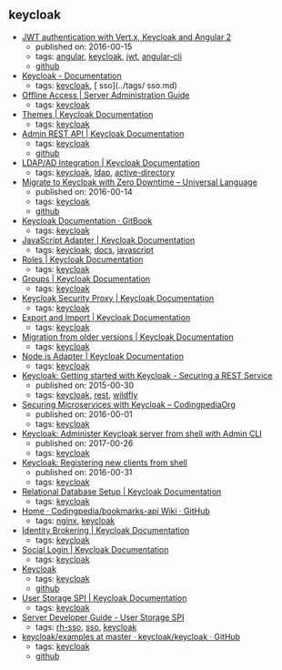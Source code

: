 keycloak 
---
* [JWT authentication with Vert.x, Keycloak and Angular 2](http://paulbakker.io/java/jwt-keycloak-angular2/)
    * published on: 2016-00-15
    * tags: [angular](../tags/angular.md), [keycloak](../tags/keycloak.md), [jwt](../tags/jwt.md), [angular-cli](../tags/angular-cli.md)
    * [github](https://github.com/paulbakker/vertx-angular2-keycloak-demo)
* [Keycloak - Documentation](http://www.keycloak.org/documentation.html)
    * tags: [keycloak](../tags/keycloak.md), [ sso](../tags/ sso.md)
* [Offline Access | Server Administration Guide](https://keycloak.gitbooks.io/server-adminstration-guide/content/topics/sessions/offline.html)
    * tags: [keycloak](../tags/keycloak.md)
* [Themes | Keycloak Documentation](https://keycloak.gitbooks.io/documentation/server_development/topics/themes.html)
    * tags: [keycloak](../tags/keycloak.md)
* [Admin REST API | Keycloak Documentation](https://keycloak.gitbooks.io/documentation/server_development/topics/admin-rest-api.html)
    * tags: [keycloak](../tags/keycloak.md)
    * [github](https://github.com/keycloak/keycloak)
* [LDAP/AD Integration | Keycloak Documentation](https://keycloak.gitbooks.io/documentation/server_admin/topics/user-federation/ldap.html)
    * tags: [keycloak](../tags/keycloak.md), [ldap](../tags/ldap.md), [active-directory](../tags/active-directory.md)
* [Migrate to Keycloak with Zero Downtime – Universal Language](https://tech.smartling.com/migrate-to-keycloak-with-zero-downtime-8dcab9e7cb2c)
    * published on: 2016-00-14
    * tags: [keycloak](../tags/keycloak.md)
    * [github](https://github.com/Smartling/keycloak-user-migration-provider)
* [Keycloak Documentation · GitBook](https://www.gitbook.com/book/keycloak/documentation/details)
    * tags: [keycloak](../tags/keycloak.md)
* [JavaScript Adapter | Keycloak Documentation](http://www.keycloak.org/docs/latest/securing_apps/topics/oidc/javascript-adapter.html)
    * tags: [keycloak](../tags/keycloak.md), [docs](../tags/docs.md), [javascript](../tags/javascript.md)
* [Roles | Keycloak Documentation](https://keycloak.gitbooks.io/documentation/server_admin/topics/roles.html)
    * tags: [keycloak](../tags/keycloak.md)
* [Groups | Keycloak Documentation](https://keycloak.gitbooks.io/documentation/server_admin/topics/groups.html)
    * tags: [keycloak](../tags/keycloak.md)
* [Keycloak Security Proxy | Keycloak Documentation](https://keycloak.gitbooks.io/documentation/server_installation/topics/proxy.html)
    * tags: [keycloak](../tags/keycloak.md)
* [Export and Import | Keycloak Documentation](https://keycloak.gitbooks.io/documentation/server_admin/topics/export-import.html)
    * tags: [keycloak](../tags/keycloak.md)
* [Migration from older versions | Keycloak Documentation](https://keycloak.gitbooks.io/documentation/server_admin/topics/MigrationFromOlderVersions.html)
    * tags: [keycloak](../tags/keycloak.md)
* [Node.js Adapter | Keycloak Documentation](https://keycloak.gitbooks.io/documentation/securing_apps/topics/oidc/nodejs-adapter.html)
    * tags: [keycloak](../tags/keycloak.md)
* [Keycloak: Getting started with Keycloak - Securing a REST Service](http://blog.keycloak.org/2015/10/getting-started-with-keycloak-securing.html)
    * published on: 2015-00-30
    * tags: [keycloak](../tags/keycloak.md), [rest](../tags/rest.md), [wildfly](../tags/wildfly.md)
* [Securing Microservices with Keycloak – CodingpediaOrg](http://www.codingpedia.org/keycloak/securing-microservices-with-keycloak/)
    * published on: 2016-00-01
    * tags: [keycloak](../tags/keycloak.md)
* [Keycloak: Administer Keycloak server from shell with Admin CLI](http://blog.keycloak.org/2017/01/administer-keycloak-server-from-shell.html)
    * published on: 2017-00-26
    * tags: [keycloak](../tags/keycloak.md)
* [Keycloak: Registering new clients from shell](http://blog.keycloak.org/2016/10/registering-new-clients-from-shell.html)
    * published on: 2016-00-31
    * tags: [keycloak](../tags/keycloak.md)
* [Relational Database Setup | Keycloak Documentation](https://keycloak.gitbooks.io/documentation/server_installation/topics/database.html)
    * tags: [keycloak](../tags/keycloak.md)
* [Home · Codingpedia/bookmarks-api Wiki · GitHub](https://github.com/Codingpedia/bookmarks-api/wiki)
    * tags: [nginx](../tags/nginx.md), [keycloak](../tags/keycloak.md)
* [Identity Brokering | Keycloak Documentation](http://www.keycloak.org/docs/latest/server_admin/topics/identity-broker.html)
    * tags: [keycloak](../tags/keycloak.md)
* [Social Login | Keycloak Documentation](http://www.keycloak.org/docs/latest/server_admin/topics/identity-broker/social-login.html)
    * tags: [keycloak](../tags/keycloak.md)
* [Keycloak](http://www.keycloak.org/)
    * tags: [keycloak](../tags/keycloak.md)
    * [github](https://github.com/keycloak/keycloak)
* [User Storage SPI | Keycloak Documentation](http://www.keycloak.org/docs/latest/server_development/topics/user-storage.html)
    * tags: [keycloak](../tags/keycloak.md)
* [Server Developer Guide - User Storage SPI](https://access.redhat.com/documentation/en-us/red_hat_single_sign-on/7.1/html-single/server_developer_guide/#user-storage-spi)
    * tags: [rh-sso](../tags/rh-sso.md), [sso](../tags/sso.md), [keycloak](../tags/keycloak.md)
* [keycloak/examples at master · keycloak/keycloak · GitHub](https://github.com/keycloak/keycloak/tree/master/examples)
    * tags: [keycloak](../tags/keycloak.md)
    * [github](https://github.com/keycloak/keycloak/tree/master/examples)
